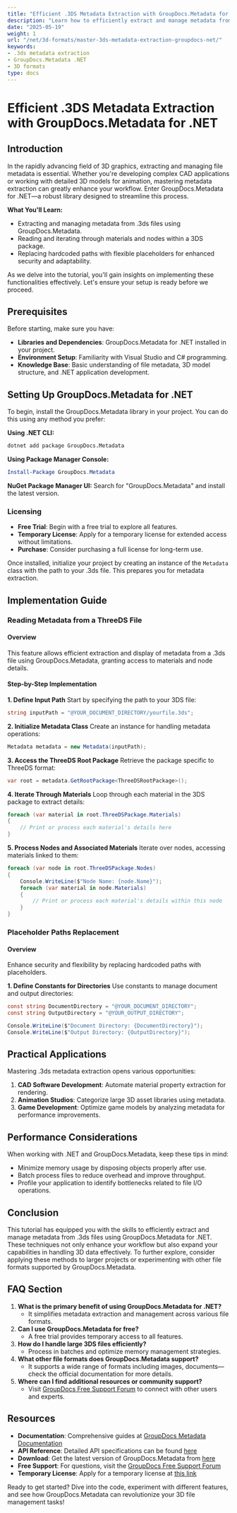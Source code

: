 ```yaml
---
title: "Efficient .3DS Metadata Extraction with GroupDocs.Metadata for .NET"
description: "Learn how to efficiently extract and manage metadata from .3ds files using GroupDocs.Metadata for .NET. Perfect for CAD, animation, and game development."
date: "2025-05-19"
weight: 1
url: "/net/3d-formats/master-3ds-metadata-extraction-groupdocs-net/"
keywords:
- .3ds metadata extraction
- GroupDocs.Metadata .NET
- 3D formats
type: docs
---
```

# Efficient .3DS Metadata Extraction with GroupDocs.Metadata for .NET

## Introduction
In the rapidly advancing field of 3D graphics, extracting and managing file metadata is essential. Whether you're developing complex CAD applications or working with detailed 3D models for animation, mastering metadata extraction can greatly enhance your workflow. Enter GroupDocs.Metadata for .NET—a robust library designed to streamline this process.

**What You'll Learn:**
- Extracting and managing metadata from .3ds files using GroupDocs.Metadata.
- Reading and iterating through materials and nodes within a 3DS package.
- Replacing hardcoded paths with flexible placeholders for enhanced security and adaptability.

As we delve into the tutorial, you'll gain insights on implementing these functionalities effectively. Let's ensure your setup is ready before we proceed.

## Prerequisites
Before starting, make sure you have:
- **Libraries and Dependencies**: GroupDocs.Metadata for .NET installed in your project.
- **Environment Setup**: Familiarity with Visual Studio and C# programming.
- **Knowledge Base**: Basic understanding of file metadata, 3D model structure, and .NET application development.

## Setting Up GroupDocs.Metadata for .NET
To begin, install the GroupDocs.Metadata library in your project. You can do this using any method you prefer:

**Using .NET CLI:**
```bash
dotnet add package GroupDocs.Metadata
```

**Using Package Manager Console:**
```powershell
Install-Package GroupDocs.Metadata
```

**NuGet Package Manager UI:**
Search for "GroupDocs.Metadata" and install the latest version.

### Licensing
- **Free Trial**: Begin with a free trial to explore all features.
- **Temporary License**: Apply for a temporary license for extended access without limitations.
- **Purchase**: Consider purchasing a full license for long-term use.

Once installed, initialize your project by creating an instance of the `Metadata` class with the path to your .3ds file. This prepares you for metadata extraction.

## Implementation Guide
### Reading Metadata from a ThreeDS File
#### Overview
This feature allows efficient extraction and display of metadata from a .3ds file using GroupDocs.Metadata, granting access to materials and node details.

#### Step-by-Step Implementation
**1. Define Input Path**
Start by specifying the path to your 3DS file:
```csharp
string inputPath = "@YOUR_DOCUMENT_DIRECTORY/yourfile.3ds";
```

**2. Initialize Metadata Class**
Create an instance for handling metadata operations:
```csharp
Metadata metadata = new Metadata(inputPath);
```

**3. Access the ThreeDS Root Package**
Retrieve the package specific to ThreeDS format:
```csharp
var root = metadata.GetRootPackage<ThreeDSRootPackage>();
```

**4. Iterate Through Materials**
Loop through each material in the 3DS package to extract details:
```csharp
foreach (var material in root.ThreeDSPackage.Materials)
{
    // Print or process each material's details here
}
```

**5. Process Nodes and Associated Materials**
Iterate over nodes, accessing materials linked to them:
```csharp
foreach (var node in root.ThreeDSPackage.Nodes)
{
    Console.WriteLine($"Node Name: {node.Name}");
    foreach (var material in node.Materials)
    {
        // Print or process each material's details within this node
    }
}
```

### Placeholder Paths Replacement
#### Overview
Enhance security and flexibility by replacing hardcoded paths with placeholders.

**1. Define Constants for Directories**
Use constants to manage document and output directories:
```csharp
const string DocumentDirectory = "@YOUR_DOCUMENT_DIRECTORY";
const string OutputDirectory = "@YOUR_OUTPUT_DIRECTORY";

Console.WriteLine($"Document Directory: {DocumentDirectory}");
Console.WriteLine($"Output Directory: {OutputDirectory}");
```

## Practical Applications
Mastering .3ds metadata extraction opens various opportunities:
1. **CAD Software Development**: Automate material property extraction for rendering.
2. **Animation Studios**: Categorize large 3D asset libraries using metadata.
3. **Game Development**: Optimize game models by analyzing metadata for performance improvements.

## Performance Considerations
When working with .NET and GroupDocs.Metadata, keep these tips in mind:
- Minimize memory usage by disposing objects properly after use.
- Batch process files to reduce overhead and improve throughput.
- Profile your application to identify bottlenecks related to file I/O operations.

## Conclusion
This tutorial has equipped you with the skills to efficiently extract and manage metadata from .3ds files using GroupDocs.Metadata for .NET. These techniques not only enhance your workflow but also expand your capabilities in handling 3D data effectively. To further explore, consider applying these methods to larger projects or experimenting with other file formats supported by GroupDocs.Metadata.

## FAQ Section
1. **What is the primary benefit of using GroupDocs.Metadata for .NET?**
   - It simplifies metadata extraction and management across various file formats.
2. **Can I use GroupDocs.Metadata for free?**
   - A free trial provides temporary access to all features.
3. **How do I handle large 3DS files efficiently?**
   - Process in batches and optimize memory management strategies.
4. **What other file formats does GroupDocs.Metadata support?**
   - It supports a wide range of formats including images, documents—check the official documentation for more details.
5. **Where can I find additional resources or community support?**
   - Visit [GroupDocs Free Support Forum](https://forum.groupdocs.com/c/metadata/) to connect with other users and experts.

## Resources
- **Documentation**: Comprehensive guides at [GroupDocs Metadata Documentation](https://docs.groupdocs.com/metadata/net/)
- **API Reference**: Detailed API specifications can be found [here](https://reference.groupdocs.com/metadata/net/)
- **Download**: Get the latest version of GroupDocs.Metadata from [here](https://releases.groupdocs.com/metadata/net/)
- **Free Support**: For questions, visit the [GroupDocs Free Support Forum](https://forum.groupdocs.com/c/metadata/)
- **Temporary License**: Apply for a temporary license at [this link](https://purchase.groupdocs.com/temporary-license)

Ready to get started? Dive into the code, experiment with different features, and see how GroupDocs.Metadata can revolutionize your 3D file management tasks!

